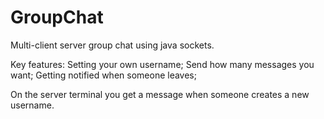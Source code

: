 # GroupChat
Multi-client server group chat using java sockets.

Key features:
Setting your own username;
Send how many messages you want;
Getting notified when someone leaves;

On the server terminal you get a message when someone creates a new username.
